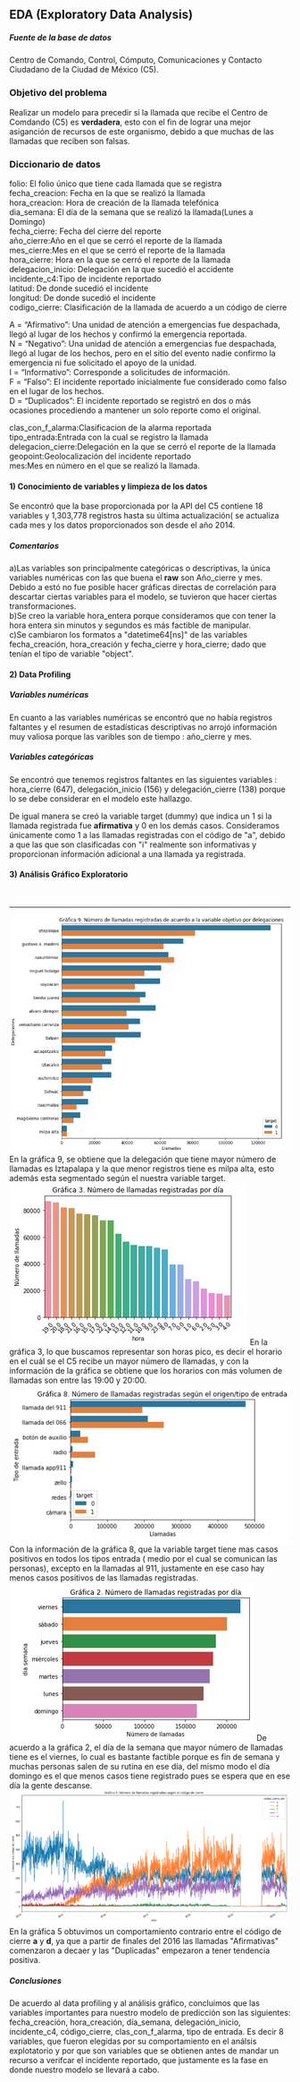 
## EDA (Exploratory Data Analysis)

##### Fuente de la base de datos
Centro de Comando, Control, Cómputo, Comunicaciones y Contacto Ciudadano de la Ciudad de México (C5).

### Objetivo del problema
Realizar un modelo para precedir si la llamada que recibe el Centro de Comdando (C5) es **verdadera**, esto con el fin de lograr una mejor asiganción de recursos de este organismo, debido a que muchas de las llamadas que reciben son falsas.

### Diccionario de datos

folio: El folio único que tiene cada llamada que se registra<br />
fecha_creacion: Fecha en la que se realizó la llamada<br />
hora_creacion: Hora de creación de la llamada telefónica<br />
dia_semana: El día de la semana que se realizó la llamada(Lunes a Domingo)<br />
fecha_cierre: Fecha del cierre del reporte<br />
año_cierre:Año en el que se cerró el reporte de la llamada<br />
mes_cierre:Mes en el que se cerró el reporte de la llamada<br />
hora_cierre: Hora en la que se cerró el reporte de la llamada<br />
delegacion_inicio: Delegación en la que sucedió el accidente<br />
incidente_c4:Tipo de incidente reportado<br />
latitud: De donde sucedió el incidente<br />
longitud: De donde sucedió el incidente<br />
codigo_cierre: Clasificación de la llamada de acuerdo a un código de cierre

A = “Afirmativo”: Una unidad de atención a emergencias fue despachada, llegó al lugar de los hechos y confirmó la emergencia reportada.<br />
N = “Negativo”: Una unidad de atención a emergencias fue despachada, llegó al lugar de los hechos, pero en el sitio del evento nadie confirmo la emergencia ni fue solicitado el apoyo de la unidad.<br />
I = “Informativo”: Corresponde a solicitudes de información.<br />
F = “Falso”: El incidente reportado inicialmente fue considerado como falso en el lugar de los hechos.<br />
D = “Duplicados”: El incidente reportado se registró en dos o más ocasiones procediendo a mantener un solo reporte como el original.

clas_con_f_alarma:Clasificacion de la alarma reportada<br />
tipo_entrada:Entrada con la cual se registro la llamada<br />
delegacion_cierre:Delegación en la que se cerró el reporte de la llamada<br />
geopoint:Geolocalización del incidente reportado<br />
mes:Mes en número en el que se realizó la llamada.<br />

#### 1) Conocimiento de variables y limpieza de los datos
Se encontró que la base proporcionada por la API del C5 contiene 18 variables y 1,303,778 registros hasta su última actualización( se actualiza cada mes y los datos proporcionados son desde el año 2014.

##### Comentarios
a)Las variables son principalmente categóricas o descriptivas, la única variables numéricas con las que buena el **raw** son Año_cierre y mes. Debido a estó no fue posible hacer gráficas directas de correlación para descartar ciertas variables para el modelo, se tuvieron que hacer ciertas transformaciones.<br />
b)Se creo la variable hora_entera porque consideramos que con tener la hora entera sin minutos y segundos es más factible de manipular.<br />
c)Se cambiaron los formatos a "datetime64[ns]" de las variables fecha_creación, hora_creación y fecha_cierre y hora_cierre; dado que tenían el tipo de variable "object".

#### 2) Data Profiling

##### Variables numéricas
En cuanto a las variables numéricas se encontró que no había registros faltantes y el resumen de estadísticas descriptivas no arrojó información muy valiosa porque las varibles son de tiempo : año_cierre y mes.

##### Variables categóricas
Se encontró que tenemos registros faltantes en las siguientes variables : hora_cierre (647), delegación_inicio (156) y delegación_cierre (138) porque lo se debe considerar en el modelo este hallazgo. 

De igual manera se creó la variable target (dummy) que indica un 1 si la llamada registrada fue **afirmativa** y 0 en los demás casos. Consideramos únicamente como 1 a las llamadas registradas con el código de "a", debido a que las que son clasificadas con "i" realmente son informativas y proporcionan información adicional a una llamada ya registrada.

#### 3) Análisis Gráfico Exploratorio
<br>  <hr> 
![Gráfica 9](https://github.com/ArquitecturaProductoDatos7/Diseno_producto_de_datos-/blob/c5-01/EDA/imagenes_eda/imagen_9.png)
En la gráfica 9, se obtiene que la delegación que tiene mayor número de llamadas es Iztapalapa y la que menor registros tiene es milpa alta, esto además esta segmentado según el nuestra variable target.
![alt text](https://github.com/ArquitecturaProductoDatos7/Diseno_producto_de_datos-/blob/c5-01/EDA/imagenes_eda/imagen3.png)
En la gráfica 3, lo que buscamos representar son horas pico, es decir el horario en el cuál se el C5 recibe un mayor número de llamadas, y con la información de la gráfica se obtiene que los horarios con más volumen de llamadas son entre las 19:00 y 20:00.
![alt-text](https://github.com/ArquitecturaProductoDatos7/Diseno_producto_de_datos-/blob/c5-01/EDA/imagenes_eda/imagen_8.png)
Con la información de la gráfica 8, que la variable target tiene mas casos positivos en todos los tipos entrada ( medio por el cual se comunican las personas), excepto en la llamadas al 911, justamente en ese caso hay menos casos positivos de las llamadas registradas.
![alt-text](https://github.com/ArquitecturaProductoDatos7/Diseno_producto_de_datos-/blob/c5-01/EDA/imagenes_eda/imagen_2.png)
De acuerdo a la gráfica 2, el día de la semana que mayor número de llamadas tiene es el viernes, lo cual es bastante factible porque es fin de semana y muchas personas salen de su rutina en ese día, del mismo modo el día domingo es el que menos casos tiene registrado pues se espera que en ese día la gente descanse.
![alt-text](https://github.com/ArquitecturaProductoDatos7/Diseno_producto_de_datos-/blob/c5-01/EDA/imagenes_eda/imagen5.png)
En la gráfica 5 obtuvimos un comportamiento contrario entre el código de cierre **a** y **d**, ya que a partir de finales del 2016 las llamadas "Afirmativas" comenzaron a decaer y las "Duplicadas" empezaron a tener tendencia positiva.

##### Conclusiones
De acuerdo al data profiling y al análisis gráfico, concluimos que las variables importantes para nuestro modelo de predicción son las siguientes: fecha_creación, hora_creación, día_semana, delegación_inicio, incidente_c4, código_cierre, clas_con_f_alarma, tipo de entrada. Es decir 8 variables, que fueron elegidas por su comportamiento en el análsis explotatorio y  por que son variables que se obtienen antes de mandar un recurso a verifcar el incidente reportado, que justamente es la fase en donde nuestro modelo se llevará a cabo.

